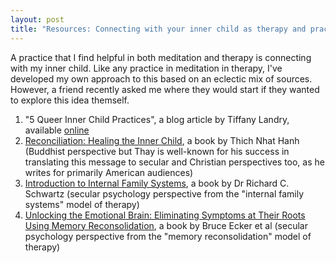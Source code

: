 ```yaml
---
layout: post
title: "Resources: Connecting with your inner child as therapy and practice"
---
```


A practice that I find helpful in both meditation and therapy is connecting with my inner child. Like any practice in meditation in therapy, I've developed my own approach to this based on an eclectic mix of sources. However, a friend recently asked me where they would start if they wanted to explore this idea themself.

1. "5 Queer Inner Child Practices", a blog article by Tiffany Landry, available [online](https://www.tiffany-landry.com/blog/5-queer-inner-child-practices)  
2. [Reconciliation: Healing the Inner Child](https://www.goodreads.com/book/show/9513034-reconciliation), a book by Thich Nhat Hanh (Buddhist perspective but Thay is well-known for his success in translating this message to secular and Christian perspectives too, as he writes for primarily American audiences)
3. [Introduction to Internal Family Systems](https://www.goodreads.com/book/show/43498454-introduction-to-internal-family-systems), a book by Dr Richard C. Schwartz (secular psychology perspective from the "internal family systems" model of therapy)
4. [Unlocking the Emotional Brain: Eliminating Symptoms at Their Roots Using Memory Reconsolidation](https://www.goodreads.com/book/show/17054323-unlocking-the-emotional-brain), a book by Bruce Ecker et al (secular psychology perspective from the "memory reconsolidation" model of therapy)

